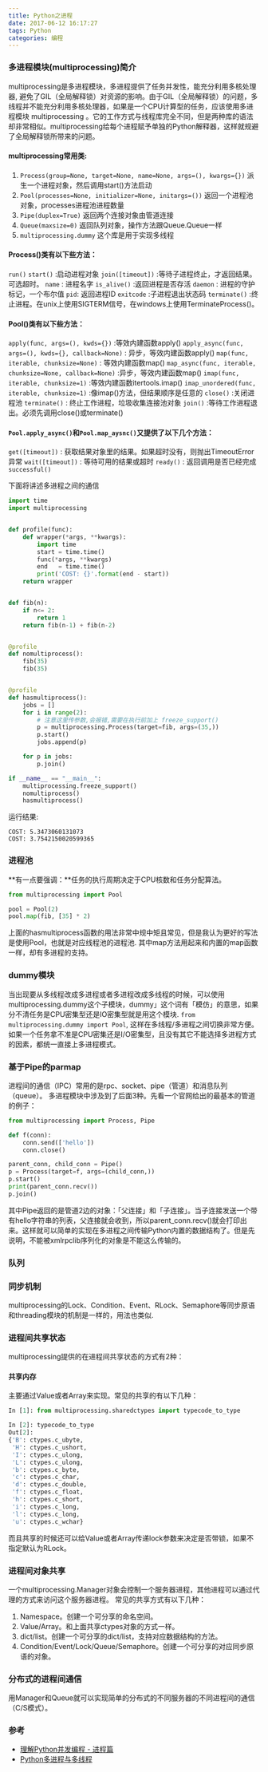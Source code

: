 ```yaml
---
title: Python之进程
date: 2017-06-12 16:17:27
tags: Python
categories: 编程
---
```


### 多进程模块(multiprocessing)简介
multiprocessing是多进程模块，多进程提供了任务并发性，能充分利用多核处理器, 避免了GIL（全局解释锁）对资源的影响。由于GIL（全局解释锁）的问题，多线程并不能充分利用多核处理器，如果是一个CPU计算型的任务，应该使用多进程模块 multiprocessing 。它的工作方式与线程库完全不同，但是两种库的语法却非常相似。multiprocessing给每个进程赋予单独的Python解释器，这样就规避了全局解释锁所带来的问题。

#### multiprocessing常用类:
1. `Process(group=None, target=None, name=None, args=(), kwargs={})`
派生一个进程对象，然后调用start()方法启动
2. `Pool(processes=None, initializer=None, initargs=())`
返回一个进程池对象，processes进程池进程数量
3. `Pipe(duplex=True)`
返回两个连接对象由管道连接
4. `Queue(maxsize=0)`
返回队列对象，操作方法跟Queue.Queue一样
5. `multiprocessing.dummy`
这个库是用于实现多线程


#### Process()类有以下些方法：
`run()`
`start()` :启动进程对象
`join([timeout])` :等待子进程终止，才返回结果。可选超时。
`name` : 进程名字
`is_alive()` :返回进程是否存活
`daemon` : 进程的守护标记，一个布尔值
`pid`: 返回进程ID
`exitcode` :子进程退出状态码
`terminate()` :终止进程。在unix上使用SIGTERM信号，在windows上使用TerminateProcess()。

#### Pool()类有以下些方法：
`apply(func, args=(), kwds={})` :等效内建函数apply()
`apply_async(func, args=(), kwds={}, callback=None)` : 异步，等效内建函数apply()
`map(func, iterable, chunksize=None)` : 等效内建函数map()
`map_async(func, iterable, chunksize=None, callback=None)` :异步，等效内建函数map()
`imap(func, iterable, chunksize=1)` :等效内建函数itertools.imap()
`imap_unordered(func, iterable, chunksize=1)` :像imap()方法，但结果顺序是任意的
`close()` :关闭进程池
`terminate()` : 终止工作进程，垃圾收集连接池对象
`join()` :等待工作进程退出。必须先调用close()或terminate()

#### `Pool.apply_async()`和`Pool.map_aysnc()`又提供了以下几个方法：
`get([timeout])` : 获取结果对象里的结果。如果超时没有，则抛出TimeoutError异常
`wait([timeout])` : 等待可用的结果或超时
`ready()` : 返回调用是否已经完成
`successful()`




下面将讲述多进程之间的通信
```python
import time
import multiprocessing


def profile(func):
    def wrapper(*args, **kwargs):
        import time
        start = time.time()
        func(*args, **kwargs)
        end   = time.time()
        print('COST: {}'.format(end - start))
    return wrapper


def fib(n):
    if n<= 2:
        return 1
    return fib(n-1) + fib(n-2)


@profile
def nomultiprocess():
    fib(35)
    fib(35)


@profile
def hasmultiprocess():
    jobs = []
    for i in range(2):
        # 注意这里传参数,会报错,需要在执行前加上 freeze_support()
        p = multiprocessing.Process(target=fib, args=(35,))
        p.start()
        jobs.append(p)

    for p in jobs:
        p.join()

if __name__ == "__main__":
    multiprocessing.freeze_support()
    nomultiprocess()
    hasmultiprocess()
```

运行结果:
```
COST: 5.3473060131073
COST: 3.7542150020599365
```

### 进程池
**有一点要强调：**任务的执行周期决定于CPU核数和任务分配算法。
```python
from multiprocessing import Pool

pool = Pool(2)
pool.map(fib, [35] * 2)
```

上面的hasmultiprocess函数的用法非常中规中矩且常见，但是我认为更好的写法是使用Pool，也就是对应线程池的进程池. 其中map方法用起来和内置的map函数一样，却有多进程的支持。

### dummy模块
当出现要从多线程改成多进程或者多进程改成多线程的时候，可以使用multiprocessing.dummy这个子模块，dummy」这个词有「模仿」的意思，如果分不清任务是CPU密集型还是IO密集型就是用这个模块. `from multiprocessing.dummy import Pool`, 这样在多线程/多进程之间切换非常方便。如果一个任务拿不准是CPU密集还是I/O密集型，且没有其它不能选择多进程方式的因素，都统一直接上多进程模式。

### 基于Pipe的parmap
进程间的通信（IPC）常用的是rpc、socket、pipe（管道）和消息队列（queue）。
多进程模块中涉及到了后面3种。先看一个官网给出的最基本的管道的例子：
```python
from multiprocessing import Process, Pipe

def f(conn):
    conn.send(['hello'])
    conn.close()

parent_conn, child_conn = Pipe()
p = Process(target=f, args=(child_conn,))
p.start()
print(parent_conn.recv())
p.join()
```

其中Pipe返回的是管道2边的对象：「父连接」和「子连接」。当子连接发送一个带有hello字符串的列表，父连接就会收到，所以parent_conn.recv()就会打印出来。这样就可以简单的实现在多进程之间传输Python内置的数据结构了。但是先说明，不能被xmlrpclib序列化的对象是不能这么传输的。

### 队列

### 同步机制
multiprocessing的Lock、Condition、Event、RLock、Semaphore等同步原语和threading模块的机制是一样的，用法也类似.

### 进程间共享状态
multiprocessing提供的在进程间共享状态的方式有2种：

#### 共享内存
主要通过Value或者Array来实现。常见的共享的有以下几种：
```python
In [1]: from multiprocessing.sharedctypes import typecode_to_type

In [2]: typecode_to_type
Out[2]:
{'B': ctypes.c_ubyte,
 'H': ctypes.c_ushort,
 'I': ctypes.c_ulong,
 'L': ctypes.c_ulong,
 'b': ctypes.c_byte,
 'c': ctypes.c_char,
 'd': ctypes.c_double,
 'f': ctypes.c_float,
 'h': ctypes.c_short,
 'i': ctypes.c_long,
 'l': ctypes.c_long,
 'u': ctypes.c_wchar}
 ```

 而且共享的时候还可以给Value或者Array传递lock参数来决定是否带锁，如果不指定默认为RLock。

 ### 进程间对象共享
一个multiprocessing.Manager对象会控制一个服务器进程，其他进程可以通过代理的方式来访问这个服务器进程。
常见的共享方式有以下几种：
1. Namespace。创建一个可分享的命名空间。
2. Value/Array。和上面共享ctypes对象的方式一样。
3. dict/list。创建一个可分享的dict/list，支持对应数据结构的方法。
4. Condition/Event/Lock/Queue/Semaphore。创建一个可分享的对应同步原语的对象。

### 分布式的进程间通信
用Manager和Queue就可以实现简单的分布式的不同服务器的不同进程间的通信（C/S模式）。

### 参考
* [理解Python并发编程 - 进程篇](https://juejin.im/post/5847853661ff4b006c431c64)
* [Python多进程与多线程](https://yq.aliyun.com/articles/65091?utm_campaign=wenzhang&utm_medium=article&utm_source=QQ-qun&utm_content=m_8078)
